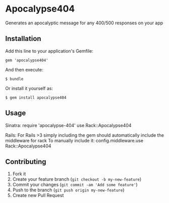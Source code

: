 # Apocalypse404

Generates an apocalyptic message for any 400/500 responses on your app

## Installation

Add this line to your application's Gemfile:

    gem 'apocalypse404'

And then execute:

    $ bundle

Or install it yourself as:

    $ gem install apocalypse404

## Usage

Sinatra:
    require 'apocalypse-404'
    use Rack::Apocalypse404

Rails:
  For Rails >3 simply including the gem should automatically include the middleware for rack
  To manually include it:
    config.middleware.use Rack::Apocalypse404
    
## Contributing

1. Fork it
2. Create your feature branch (`git checkout -b my-new-feature`)
3. Commit your changes (`git commit -am 'Add some feature'`)
4. Push to the branch (`git push origin my-new-feature`)
5. Create new Pull Request
